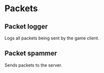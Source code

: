 # Packets

## Packet logger

Logs all packets being sent by the game client.

## Packet spammer

Sends packets to the server.